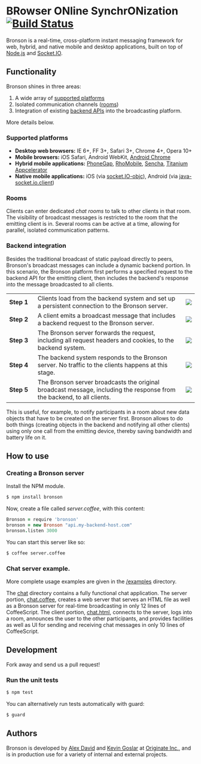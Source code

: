 # BRowser ONline SynchrONization [![Build Status](https://secure.travis-ci.org/Originate-Inc/bronson.png)](http://travis-ci.org/#!/Originate-Inc/bronson)

Bronson is a real-time, cross-platform instant messaging framework for web, hybrid, and native mobile and desktop applications, built on top of [Node.js](http://nodejs.org) and [Socket.IO](http://socket.io). 


## Functionality

Bronson shines in three areas: 

1. A wide array of [supported platforms](#supported-platforms)
2. Isolated communication channels ([rooms](#rooms))
3. Integration of existing [backend APIs](#backend-integration) into the broadcasting platform.

More details below.


### Supported platforms
* __Desktop web browsers:__ IE 6+, FF 3+, Safari 3+, Chrome 4+, Opera 10+
* __Mobile browsers:__ iOS Safari, Android WebKit, [Android Chrome](https://play.google.com/store/apps/details?id=com.android.chrome)
* __Hybrid mobile applications:__ [PhoneGap](http://phonegap.com), [RhoMobile](http://www.motorola.com/Business/US-EN/Business+Product+and+Services/Software+and+Applications/RhoMobile+Suite), [Sencha](http://www.sencha.com), [Titanium Appcelerator](http://www.appcelerator.com)
* __Native mobile applications:__ iOS (via [socket.IO-objc](https://github.com/pkyeck/socket.IO-objc)), Android (via [java-socket.io.client](https://github.com/clwillingham/java-socket.io.client))


### Rooms
Clients can enter dedicated _chat rooms_ to talk to other clients in that room. 
The visibility of broadcast messages is restricted to the room that the emitting client is in. Several rooms can be active at a time, allowing for parallel, isolated communication patterns. 


### Backend integration
Besides the traditional broadcast of static payload directly to peers, Bronson's broadcast messages can include a dynamic backend portion. 
In this scenario, the Bronson platform first performs a specified request to the backend API for the emitting client, then includes the backend's response into the message broadcasted to all clients.

<table>
  <tr>
    <td width="60px">
      <b>Step 1</b>
    </td>
    <td>
      Clients load from the backend system and set up a persistent connection to the Bronson server.
    </td>
    <td>
      <img src="http://originate-inc.github.com/bronson/1.png">
    </td>
  </tr>
  <tr>
    <td>
      <b>Step 2</b>
    </td>
    <td>
      A client emits a broadcast message that includes a backend request to the Bronson server.
    </td>
    <td>
      <img src="http://originate-inc.github.com/bronson/2.png">
    </td>
  </tr>
  <tr>
    <td>
      <b>Step 3</b>
    </td>
    <td>
      The Bronson server forwards the request, including all request headers and cookies, to the backend system.
    </td>
    <td>
      <img src="http://originate-inc.github.com/bronson/3.png">
    </td>
  </tr>
  <tr>
    <td>
      <b>Step 4</b>
    </td>
    <td>
      The backend system responds to the Bronson server. No traffic to the clients happens at this stage.
    </td>
    <td>
      <img src="http://originate-inc.github.com/bronson/4.png">
    </td>
  </tr>
  <tr>
    <td>
      <b>Step 5</b>
    </td>
    <td>
      The Bronson server broadcasts the original broadcast message, including the response from the backend, to all clients.
    </td>
    <td>
      <img src="http://originate-inc.github.com/bronson/5.png">
    </td>
  </tr>
</table>

This is useful, for example, to notify participants in a room about new data objects that have to be created on the server first. 
Bronson allows to do both things (creating objects in the backend and notifying all other clients) using only one call from the emitting device, thereby saving bandwidth and battery life on it.


## How to use

### Creating a Bronson server

Install the NPM module.

```bash
$ npm install bronson
```

Now, create a file called _server.coffee_, with this content:

```CoffeeScript
Bronson = require 'bronson'
bronson = new Bronson "api.my-backend-host.com"
bronson.listen 3000
```

You can start this server like so:

```bash
$ coffee server.coffee
```

### Chat server example.

More complete usage examples are given in the [/examples](https://github.com/Originate-Inc/bronson/tree/master/examples) directory.

The [chat](https://github.com/Originate-Inc/bronson/tree/master/examples/chat) directory contains a fully functional chat application.
The server portion, [chat.coffee](https://github.com/Originate-Inc/bronson/blob/master/examples/chat/chat.coffee), 
creates a web server that serves an HTML file as well as a Bronson server for real-time broadcasting in only 12 lines of CoffeeScript.
The client portion, [chat.html](https://github.com/Originate-Inc/bronson/blob/master/examples/chat/chat.html),
connects to the server, logs into a room, announces the user to the other participants, and provides facilities as well as UI for sending and receiving chat messages in only 10 lines of CoffeeScript.


## Development

Fork away and send us a pull request!


### Run the unit tests
```bash
$ npm test
```

You can alternatively run tests automatically with guard:

```bash
$ guard
```


## Authors

Bronson is developed by [Alex David](https://github.com/alexdavid) and [Kevin Goslar](https://github.com/kevgo) at [Originate Inc.](http://originate.com), and is in production use for a variety of internal and external projects.



